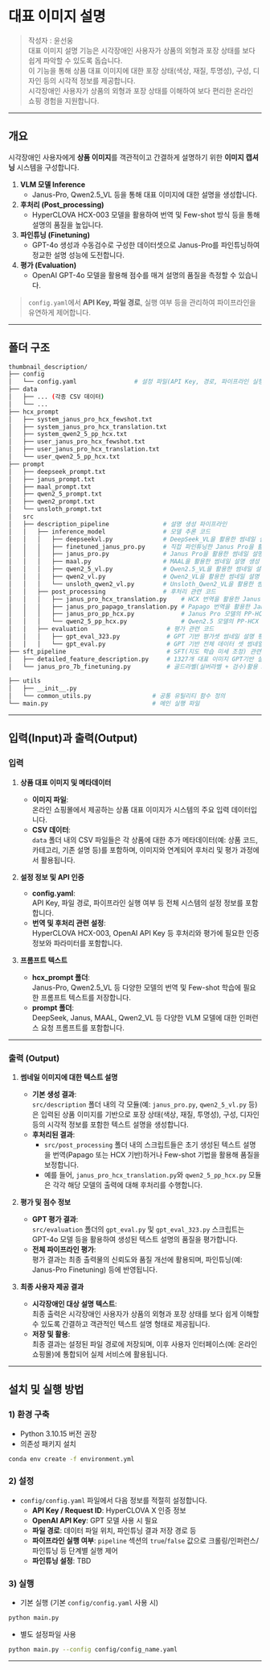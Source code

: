 # 대표 이미지 설명

> 작성자 : 윤선웅  
> 대표 이미지 설명 기능은 시각장애인 사용자가 상품의 외형과 포장 상태를 보다 쉽게 파악할 수 있도록 돕습니다.  
> 이 기능을 통해 상품 대표 이미지에 대한 포장 상태(색상, 재질, 투명성), 구성, 디자인 등의 시각적 정보를 제공합니다.  
> 시각장애인 사용자가 상품의 외형과 포장 상태를 이해하여 보다 편리한 온라인 쇼핑 경험을 지원합니다.

---

## 개요

시각장애인 사용자에게 **상품 이미지**를 객관적이고 간결하게 설명하기 위한 **이미지 캡셔닝** 시스템을 구성합니다.

1. **VLM 모델 Inference**  
   - Janus-Pro, Qwen2.5_VL 등을 통해 대표 이미지에 대한 설명을 생성합니다.
2. **후처리 (Post_processing)**  
   - HyperCLOVA HCX-003 모델을 활용하여 번역 및 Few-shot 방식 등을 통해 설명의 품질을 높입니다.
3. **파인튜닝 (Finetuning)**  
   - GPT-4o 생성과 수동검수로 구성한 데이터셋으로 Janus-Pro를 파인튜닝하여 정교한 설명 성능에 도전합니다. 
4. **평가 (Evaluation)**  
   - OpenAI GPT-4o 모델을 활용해 점수를 매겨 설명의 품질을 측정할 수 있습니다.

> `config.yaml`에서 **API Key, 파일 경로**, 실행 여부 등을 관리하여 파이프라인을 유연하게 제어합니다.

---

## 폴더 구조

```bash
thumbnail_description/
├── config
│   └── config.yaml                # 설정 파일(API Key, 경로, 파이프라인 실행 여부)
├── data
│   ├── ... (각종 CSV 데이터)
│   └── ...
├── hcx_prompt
│   ├── system_janus_pro_hcx_fewshot.txt
│   ├── system_janus_pro_hcx_translation.txt
│   ├── system_qwen2_5_pp_hcx.txt
│   ├── user_janus_pro_hcx_fewshot.txt
│   ├── user_janus_pro_hcx_translation.txt
│   └── user_qwen2_5_pp_hcx.txt
├── prompt
│   ├── deepseek_prompt.txt
│   ├── janus_prompt.txt
│   ├── maal_prompt.txt
│   ├── qwen2_5_prompt.txt
│   ├── qwen2_prompt.txt
│   └── unsloth_prompt.txt
│   src
│   ├── description_pipeline               # 설명 생성 파이프라인
│   │   ├── inference_model                # 모델 추론 코드
│   │   │   ├── deepseekvl.py              # DeepSeek_VL을 활용한 썸네일 설명 생성
│   │   │   ├── finetuned_janus_pro.py     # 직접 파인튜닝한 Janus Pro을 활용한 썸네일 설명 생성
│   │   │   ├── janus_pro.py               # Janus Pro을 활용한 썸네일 설명 생성
│   │   │   ├── maal.py                    # MAAL을 활용한 썸네일 설명 생성
│   │   │   ├── qwen2_5_vl.py              # Qwen2.5_VL을 활용한 썸네일 설명 생성
│   │   │   ├── qwen2_vl.py                # Qwen2_VL을 활용한 썸네일 설명 생성
│   │   │   └── unsloth_qwen2_vl.py        # Unsloth_Qwen2_VL을 활용한 썸네일 설명 생성
│   │   ├── post_processing                # 후처리 관련 코드
│   │   │   ├── janus_pro_hcx_translation.py    # HCX 번역을 활용한 Janus Pro 후처리 
│   │   │   ├── janus_pro_papago_translation.py # Papago 번역을 활용한 Janus Pro 후처리
│   │   │   ├── janus_pro_pp_hcx.py             # Janus Pro 모델의 PP-HCX 기반 후처리
│   │   │   └── qwen2_5_pp_hcx.py               # Qwen2.5 모델의 PP-HCX 기반 후처리
│   │   ├── evaluation                      # 평가 관련 코드
│   │   │   ├── gpt_eval_323.py             # GPT 기반 평가셋 썸네일 설명 평가
│   │   │   └── gpt_eval.py                 # GPT 기반 전체 데이터 셋 썸네일 설명 평가
├── sft_pipeline                            # SFT(지도 학습 미세 조정) 관련 코드
│   ├── detailed_feature_description.py     # 1327개 대표 이미지 GPT기반 실버라벨 추출 코드
│   └── janus_pro_7b_finetuning.py          # 골드라벨(실버라벨 + 검수)활용 Janus Pro 파인튜닝

├── utils
│   ├── __init__.py
│   └── common_utils.py                 # 공통 유틸리티 함수 정의
└── main.py                             # 메인 실행 파일
```
---

## 입력(Input)과 출력(Output)

### 입력

1. **상품 대표 이미지 및 메타데이터**
   - **이미지 파일**:  
     온라인 쇼핑몰에서 제공하는 상품 대표 이미지가 시스템의 주요 입력 데이터입니다.
   - **CSV 데이터**:  
     `data` 폴더 내의 CSV 파일들은 각 상품에 대한 추가 메타데이터(예: 상품 코드, 카테고리, 기존 설명 등)를 포함하며, 이미지와 연계되어 후처리 및 평가 과정에서 활용됩니다.

2. **설정 정보 및 API 인증**
   - **config.yaml**:  
     API Key, 파일 경로, 파이프라인 실행 여부 등 전체 시스템의 설정 정보를 포함합니다.
   - **번역 및 후처리 관련 설정**:  
     HyperCLOVA HCX-003, OpenAI API Key 등 후처리와 평가에 필요한 인증 정보와 파라미터를 포함합니다.

3. **프롬프트 텍스트**
   - **hcx_prompt 폴더**:  
     Janus-Pro, Qwen2.5_VL 등 다양한 모델의 번역 및 Few-shot 학습에 필요한 프롬프트 텍스트를 저장합니다.
   - **prompt 폴더**:  
     DeepSeek, Janus, MAAL, Qwen2_VL 등 다양한 VLM 모델에 대한 인퍼런스 요청 프롬프트를 포함합니다.

---

### 출력 (Output)

1. **썸네일 이미지에 대한 텍스트 설명**
   - **기본 생성 결과**:  
     `src/description` 폴더 내의 각 모듈(예: `janus_pro.py`, `qwen2_5_vl.py` 등)은 입력된 상품 이미지를 기반으로 포장 상태(색상, 재질, 투명성), 구성, 디자인 등의 시각적 정보를 포함한 텍스트 설명을 생성합니다.
   - **후처리된 결과**:  
     - `src/post_processing` 폴더 내의 스크립트들은 초기 생성된 텍스트 설명을 번역(Papago 또는 HCX 기반)하거나 Few-shot 기법을 활용해 품질을 보정합니다.
     - 예를 들어, `janus_pro_hcx_translation.py`와 `qwen2_5_pp_hcx.py` 모듈은 각각 해당 모델의 출력에 대해 후처리를 수행합니다.

2. **평가 및 점수 정보**
   - **GPT 평가 결과**:  
     `src/evaluation` 폴더의 `gpt_eval.py` 및 `gpt_eval_323.py` 스크립트는 GPT-4o 모델 등을 활용하여 생성된 텍스트 설명의 품질을 평가합니다.
   - **전체 파이프라인 평가**:  
     평가 결과는 최종 출력물의 신뢰도와 품질 개선에 활용되며, 파인튜닝(예: Janus-Pro Finetuning) 등에 반영됩니다.

3. **최종 사용자 제공 결과**
   - **시각장애인 대상 설명 텍스트**:  
     최종 출력은 시각장애인 사용자가 상품의 외형과 포장 상태를 보다 쉽게 이해할 수 있도록 간결하고 객관적인 텍스트 설명 형태로 제공됩니다.
   - **저장 및 활용**:  
     최종 결과는 설정된 파일 경로에 저장되며, 이후 사용자 인터페이스(예: 온라인 쇼핑몰)에 통합되어 실제 서비스에 활용됩니다.

---
## 설치 및 실행 방법
### 1) 환경 구축
- Python 3.10.15 버전 권장
- 의존성 패키지 설치
```bash
conda env create -f environment.yml
```

### 2) 설정
- `config/config.yaml` 파일에서 다음 정보를 적절히 설정합니다.
    - **API Key / Request ID**: HyperCLOVA X 인증 정보
    - **OpenAI API Key**: GPT 모델 사용 시 필요
    - **파일 경로**: 데이터 파일 위치, 파인튜닝 결과 저장 경로 등
    - **파이프라인 실행 여부**: `pipeline` 섹션의 `true`/`false` 값으로 크롤링/인퍼런스/파인튜닝 등 단계별 실행 제어
    - **파인튜닝 설정**: TBD

### 3) 실행
- 기본 실행 (기본 `config/config.yaml` 사용 시)
```bash
python main.py
```
- 별도 설정파일 사용
```bash
python main.py --config config/config_name.yaml
```
---